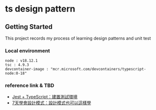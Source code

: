 # ts design pattern

## Getting Started

This project records my process of learning design patterns and unit test

### Local environment 

    node : v18.12.1
    tsc : 4.9.3
    devcontainer-image : "mcr.microsoft.com/devcontainers/typescript-node:0-18"

### reference link & TBD

 - [Jest + TypeScript：建置測試環境](https://titangene.github.io/article/jest-typescript.html)
 - [7天學會設計模式：設計模式也可以這樣學](https://www.drmaster.com.tw/Bookinfo.asp?BookID=MP22251)

